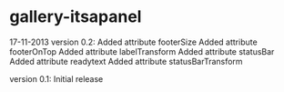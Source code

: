 gallery-itsapanel
========

17-11-2013 version 0.2:
Added attribute footerSize
Added attribute footerOnTop
Added attribute labelTransform
Added attribute statusBar
Added attribute readytext
Added attribute statusBarTransform

version 0.1:
Initial release